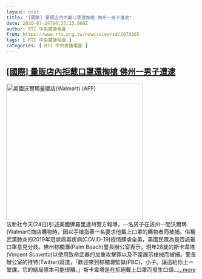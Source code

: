 ```yaml
---
layout: post
title: "[國際] 量販店內拒戴口罩還掏槍 佛州一男子遭逮"
date: 2020-07-24T06:35:15.000Z
author: RTI 中央廣播電臺
from: https://www.rti.org.tw/news/view/id/2073365
tags: [ RTI 中央廣播電臺 ]
categories: [ RTI 中央廣播電臺 ]
---
```

<!--1595572515000-->
[[國際] 量販店內拒戴口罩還掏槍 佛州一男子遭逮](https://www.rti.org.tw/news/view/id/2073365)
------

<div>
<img src="https://static.rti.org.tw/assets/thumbnails/2019/08/02/f5559e20174300a1a0ee65874834c3a3.jpg" width="360" alt="美國沃爾瑪量販店(Walmart) (AFP)" title="美國沃爾瑪量販店(Walmart) (AFP)"><br>法新社今天(24日)引述美國佛羅里達州警方報導，一名男子在該州一間沃爾瑪(Walmart)商店購物時，因以手槍指著一名要求他戴上口罩的購物者而被捕。俗稱武漢肺炎的2019年冠狀病毒疾病(COVID-19)疫情肆虐全美，美國民眾為是否該戴口罩意見分歧。佛州棕櫚灘(Palm Beach)警長辦公室表示，現年28歲的斯卡韋塔(Vincent Scavetta)以使用致命武器的加重攻擊罪以及不當展示槍械而被捕。警長辦公室的推特(Twitter)寫道，「歡迎來到棕櫚灘監獄(PBC)，小子。讓這給你上一堂課。它的結局原本可能很糟。」斯卡韋塔是在拒絕戴上口罩而發生口頭...<a target="_blank" href="https://www.rti.org.tw/news/view/id/2073365">...more</a>
</div>
